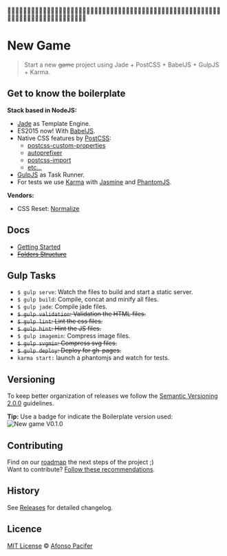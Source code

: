 :space_invader::space_invader::space_invader::space_invader::space_invader::space_invader::space_invader::space_invader::space_invader::space_invader::space_invader::space_invader::space_invader::space_invader::space_invader::space_invader::space_invader::space_invader::space_invader::space_invader::space_invader::space_invader::space_invader::space_invader::space_invader::space_invader::space_invader::space_invader::space_invader::space_invader::space_invader::space_invader::space_invader::space_invader::space_invader::space_invader::space_invader::space_invader::space_invader::space_invader::space_invader::space_invader::space_invader::space_invader::space_invader::space_invader::space_invader::space_invader::space_invader::space_invader::space_invader::space_invader::space_invader::space_invader::space_invader::space_invader::space_invader::space_invader::space_invader::space_invader::space_invader::space_invader::space_invader::space_invader::space_invader::space_invader::space_invader::space_invader::space_invader::space_invader::space_invader::space_invader::space_invader::space_invader:

# New Game

> Start a new <s>game</s> project using Jade + PostCSS + BabelJS + GulpJS + Karma.

## Get to know the boilerplate

**Stack based in NodeJS:**

- [Jade](http://jade-lang.com/) as Template Engine.
- ES2015 now! With [BabelJS](https://babeljs.io/).
- Native CSS features by [PostCSS](https://github.com/postcss/postcss):
  - [postcss-custom-properties](https://github.com/postcss/postcss-custom-properties)
  - [autoprefixer](https://github.com/postcss/autoprefixer)
  - [postcss-import](https://github.com/postcss/postcss-import)
  - [etc...](http://cssnext.io/features/)
- [GulpJS](http://gulpjs.com/) as Task Runner.
- For tests we use [Karma](https://www.npmjs.com/package/karma) with [Jasmine](https://github.com/karma-runner/karma-jasmine) and [PhantomJS](http://phantomjs.org/).

**Vendors:**

- CSS Reset: [Normalize](https://necolas.github.io/normalize.css/)

## Docs

- [Getting Started](docs/getting-started.md)
- <s>[Folders Structure](docs/folders-structure.md)</s>

## Gulp Tasks

- `$ gulp serve`: Watch the files to build and start a static server.
- `$ gulp build`: Compile, concat and minify all files.
- `$ gulp jade`: Compile jade files.
- <s>`$ gulp validation`: Validation the HTML files.</s>
- <s>`$ gulp lint`: Lint the css files.</s>
- <s>`$ gulp hint`: Hint the JS files.</s>
- `$ gulp imagemin`: Compress image files.
- <s>`$ gulp svgmin`: Compress svg files.</s>
- <s>`$ gulp deploy`: Deploy for gh-pages.</s>
- `karma start:` launch a phantomjs and watch for tests.

## Versioning

To keep better organization of releases we follow the [Semantic Versioning 2.0.0](http://semver.org/) guidelines.

**Tip:** Use a badge for indicate the Boilerplate version used:  ![New game V0.1.0](https://img.shields.io/badge/new--game-0.0.0-8e33ff.svg)

## Contributing

Find on our [roadmap](https://github.com/afonsopacifer/new-game/issues/1) the next steps of the project ;)
<br>
Want to contribute? [Follow these recommendations](https://github.com/afonsopacifer/new-game/blob/master/CONTRIBUTING.md).

## History

See [Releases](https://github.com/afonsopacifer/new-game/releases) for detailed changelog.

## Licence

[MIT License](https://github.com/afonsopacifer/new-game/blob/master/LICENSE.md) © [Afonso Pacifer](http://afonsopacifer.com/)
